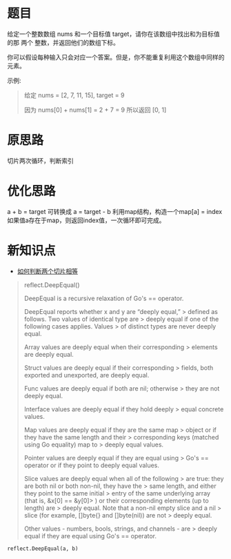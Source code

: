 # 题目
给定一个整数数组 nums 和一个目标值 target，请你在该数组中找出和为目标值的那 两个 整数，并返回他们的数组下标。

你可以假设每种输入只会对应一个答案。但是，你不能重复利用这个数组中同样的元素。

示例:

> 给定 nums = [2, 7, 11, 15], target = 9
> 
> 因为 nums[0] + nums[1] = 2 + 7 = 9
> 所以返回 [0, 1]

# 原思路
切片两次循环，判断索引

# 优化思路
a + b = target 可转换成 a = target - b
利用map结构，构造一个map[a] = index
如果值a存在于map，则返回index值，一次循环即可完成。

# 新知识点
* [如何判断两个切片相等](https://stackoverflow.com/questions/15311969/checking-the-equality-of-two-slices)

> reflect.DeepEqual()
> 
> DeepEqual is a recursive relaxation of Go's == operator.
> 
> DeepEqual reports whether x and y are “deeply equal,” > defined as follows. Two values of identical type are > deeply equal if one of the following cases applies. Values > of distinct types are never deeply equal.
> 
> Array values are deeply equal when their corresponding > elements are deeply equal.
> 
> Struct values are deeply equal if their corresponding > fields, both exported and unexported, are deeply equal.
> 
> Func values are deeply equal if both are nil; otherwise > they are not deeply equal.
> 
> Interface values are deeply equal if they hold deeply > equal concrete values.
> 
> Map values are deeply equal if they are the same map > object or if they have the same length and their > corresponding keys (matched using Go equality) map to > deeply equal values.
> 
> Pointer values are deeply equal if they are equal using > Go's == operator or if they point to deeply equal values.
> 
> Slice values are deeply equal when all of the following > are true: they are both nil or both non-nil, they have the > same length, and either they point to the same initial > entry of the same underlying array (that is, &x[0] == &y[0]> ) or their corresponding elements (up to length) are > deeply equal. Note that a non-nil empty slice and a nil > slice (for example, []byte{} and []byte(nil)) are not > deeply equal.
> 
> Other values - numbers, bools, strings, and channels - are > deeply equal if they are equal using Go's == operator.

    reflect.DeepEqual(a, b)

